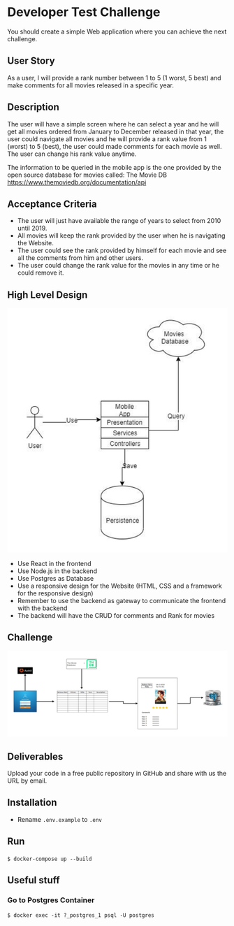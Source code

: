 # Developer Test Challenge

You should create a simple Web application where you can achieve the next challenge.

## User Story
As a user, I will provide a rank number between 1 to 5 (1 worst, 5 best) and make comments for all movies released in a specific year.

## Description
The user will have a simple screen where he can select a year and he will get all movies ordered from January to December released in that year, the user could navigate all movies and he will provide a rank value from 1 (worst) to 5 (best), the user could made comments for each movie as well. The user can change his rank value anytime. 

The information to be queried in the mobile app is the one provided by the open source database for movies called: The Movie DB https://www.themoviedb.org/documentation/api

## Acceptance Criteria
* The user will just have available the range of years to select from 2010 until 2019.
* All movies will keep the rank provided by the user when he is navigating the Website.
* The user could see the rank provided by himself for each movie and see all the comments from him and other users.
* The user could change the rank value for the movies in any time or he could remove it.

## High Level Design

![High level design schema](https://raw.githubusercontent.com/petervavro/Developer-Test-Challenge/master/images/developer-test-challenge_High-Level-Design.png)

* Use React in the frontend
* Use Node.js in the backend
* Use Postgres as Database
* Use a responsive design for the Website (HTML, CSS and a framework for the responsive design)
* Remember to use the backend as gateway to communicate the frontend with the backend
* The backend will have the CRUD for comments and Rank for movies

## Challenge

![Application Schema](https://raw.githubusercontent.com/petervavro/Developer-Test-Challenge/master/images/developer-test-challenge_App-Design.png)

## Deliverables
Upload your code in a free public repository in GitHub and share with us the URL by email.

## Installation

* Rename `.env.example` to `.env`

## Run

`$ docker-compose up --build`

## Useful stuff

### Go to Postgres Container
```
$ docker exec -it ?_postgres_1 psql -U postgres
```